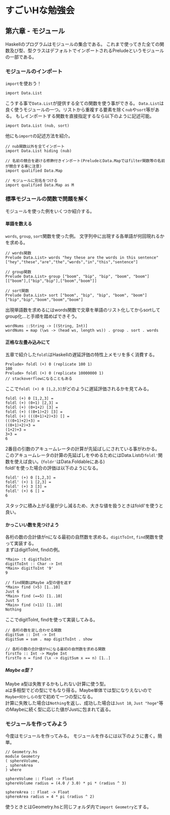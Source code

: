 # すごいHな勉強会
## 第六章 - モジュール
Haskellのプログラムはモジュールの集合である。
これまで使ってきた全ての関数及び型、型クラスはデフォルトでインポートされるPreludeというモジュールの一部である。　　

### モジュールのインポート
`import`を使おう！
```
import Data.List
```
こうする事で`Data.List`が提供する全ての関数を使う事ができる。
`Data.List`は良く使うモジュールの一つ。リストから重複する要素を除く`nub`や`sort`等がある。
もしインポートする関数を直接指定するなら以下のように記述可能。
```
import Data.List (nub, sort)
```

他にも`import`の記述方法を紹介。
```
// nub関数以外を全てインポート
import Data.List hiding (nub)

// 名前の競合を避ける修飾付きインポート(PreludeとData.Mapではfilter関数等の名前が競合する事に注意)
import qualified Data.Map

// モジュールに別名をつける
import qualified Data.Map as M
```

### 標準モジュールの関数で問題を解く
モジュールを使った例をいくつか紹介する。
#### 単語を数える
`words`, `group`, `sort`関数を使った例。
文字列中に出現する各単語が何回現れるかを求める。

```
// words関数
Prelude Data.List> words "hey these are the words in this sentence"
["hey","these","are","the","words","in","this","sentence"]

// group関数
Prelude Data.List> group ["boom", "bip", "bip", "boom", "boom"]
[["boom"],["bip","bip"],["boom","boom"]]

// sort関数
Prelude Data.List> sort ["boom", "bip", "bip", "boom", "boom"]
["bip","bip","boom","boom","boom"]
```
出現単語数を求めるにはwords関数で文章を単語のリスト化してからsortしてgroup化…と手順を踏めばできそう。  
```
wordNums ::String -> [(String, Int)]
wordNums = map (\ws -> (head ws, length ws)) . group . sort . words
```

#### 正格な左畳み込みにて
五章で紹介した`foldl`はHaskellの遅延評価の特性上メモリを多く消費する。  
```
Prelude> foldl (+) 0 (replicate 100 1)
100
Prelude> foldl (+) 0 (replicate 10000000 1)
// stackoverflowになることもある
```
ここで`foldl (+) 0 [1,2,3]`がどのように遅延評価されるかを見てみる。
```
foldl (+) 0 [1,2,3] =
foldl (+) (0+1) [2,3] =
foldl (+) (0+1+2) [3] =
foldl (+) ((0+1)+2) [3] =
foldl (+) (((0+1)+2)+3) [] =
(((0+1)+2)+3) =
((0+1)+2)+3 =
(1+2)+3 =
3+3 =
6
```
2番目の引数のアキュームレータの計算が先延ばしにされている事がわかる。  
このアキュームレータの計算の先延ばしをやめるためにはData.Listの`foldl'`関数を使えば良い。(`foldr'`はData.Foldableにある)  
foldl'を使った場合の評価は以下のようになる。  
```
foldl' (+) 0 [1,2,3] =
foldl' (+) 1 [2,3] =
foldl' (+) 3 [3] =
foldl' (+) 6 [] =
6
```
スタックに積み上がる量が少し減るため、大きな値を扱うときはfoldl'を使うと良い。  

#### かっこいい数を見つけよう
各桁の数の合計値がnになる最初の自然数を求める。`digitToInt`, `find`関数を使って実装する。  
まずはdigitToInt, findの例。
```
*Main> :t digitToInt
digitToInt :: Char -> Int
*Main> digitToInt '9'
9

// find関数はMaybe a型の値を返す
*Main> find (>5) [1..10]
Just 6
*Main> find (==5) [1..10]
Just 5
*Main> find (>11) [1..10]
Nothing
```

ここでdigitToInt, findを使って実装してみる。
```
// 各桁の数を足し合わせる関数
digitSum :: Int -> Int
digitSum = sum . map digitToInt . show

// 各桁の数の合計値がnになる最初の自然数を求める関数
firstTo :: Int -> Maybe Int
firstTo n = find (\x -> digitSum x == n) [1..]
```

##### Maybe a型？
Maybe a型は失敗するかもしれない計算に使う型。  
aは多相型でどの型にでもなり得る。Maybe単体では型になりえないので`Maybe+何かしらの型`で初めて一つの型になる。  
計算に失敗した場合は`Nothing`を返し、成功した場合は`Just 10`, `Just "hoge"`等のMaybeに続く型に応じた値がJustに包まれて返る。

### モジュールを作ってみよう
今度はモジュールを作ってみる。
モジュールを作るには以下のように書く。簡単。
```
// Geometry.hs
module Geometry
( sphereVolume,
, sphereArea
) where

sphereVolume :: Float -> Float
sphereVolume radius = (4.0 / 3.0) * pi * (radius ^ 3)

sphereArea :: Float -> Float
sphereArea radius = 4 * pi (radius ^ 2)
```

使うときとはGeometry.hsと同じフォルダ内で`import Geometry`とする。

